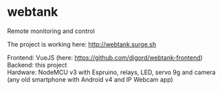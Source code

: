# webtank
Remote monitoring and control

The project is working here: http://webtank.surge.sh

Frontend: VueJS (here: https://github.com/digord/webtank-frontend)<br>
Backend: this project<br>
Hardware: NodeMCU v3 with Espruino, relays, LED, servo 9g and camera (any old smartphone with Android v4 and IP Webcam app)
